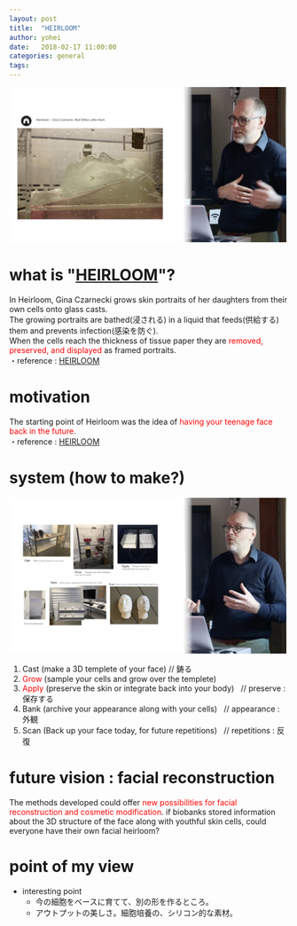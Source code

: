 ```yaml
---
layout: post
title:  "HEIRLOOM"
author: yohei
date:   2018-02-17 11:00:00
categories: general
tags: 
---
```


<img src="/images/heirloom.png" width="500px">

# what is "[HEIRLOOM](https://www.ginaczarnecki.com/heirloom)"?
In Heirloom, Gina Czarnecki <font colr="red">grows skin portraits</font> of her daughters from their own cells onto glass casts. <br>
The growing portraits are bathed(浸される) in a liquid that feeds(供給する) them and prevents infection(感染を防ぐ). <br>
When the cells reach the thickness of tissue paper they are <font color="red">removed, preserved, and displayed</font> as framed portraits.<br>
・reference : [HEIRLOOM](http://www.museion.ku.dk/heirloom/)

# motivation
The starting point of Heirloom was the idea of <font color="red">having your teenage face back in the future</font>.<br>
・reference : [HEIRLOOM](http://www.museion.ku.dk/heirloom/)

# system (how to make?)
<img src="/images/heirloom_02.png" width="500px">

1. Cast (make a 3D templete of your face)   // 鋳る<br>
2. <font color="red">Grow</font> (sample your cells and grow over the templete)<br>
3. <font color="red">Apply</font> (preserve the skin or integrate back into your body)   // preserve : 保存する<br>
4. Bank (archive your appearance along with your cells)   // appearance : 外観<br>
5. Scan (Back up your face today, for future repetitions)   // repetitions : 反復<br>

# future vision : facial reconstruction
The methods developed could offer <font color="red">new possibilities for facial reconstruction and cosmetic modification</font>.
if biobanks stored information about the 3D structure of the face along with youthful skin cells, could everyone have their own facial heirloom? 

# point of my view
- interesting point
  - 今の細胞をベースに育てて、別の形を作るところ。
  - アウトプットの美しさ。細胞培養の、シリコン的な素材。
  
